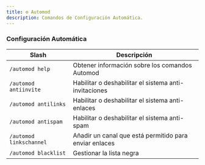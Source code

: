 ```yaml
---
title: ⚙️ Automod
description: Comandos de Configuración Automática.
---
```


### Configuración Automática

| Slash                  | Descripción                                           |
| ---------------------- | ----------------------------------------------------- |
| `/automod help`        | Obtener información sobre los comandos Automod        |
| `/automod antiinvite`  | Habilitar o deshabilitar el sistema anti-invitaciones |
| `/automod antilinks`   | Habilitar o deshabilitar el sistema anti-enlaces      |
| `/automod antispam`    | Habilitar o deshabilitar el sistema anti-spam         |
| `/automod linkschannel`| Añadir un canal que está permitido para enviar enlaces|
| `/automod blacklist`   | Gestionar la lista negra                              |
